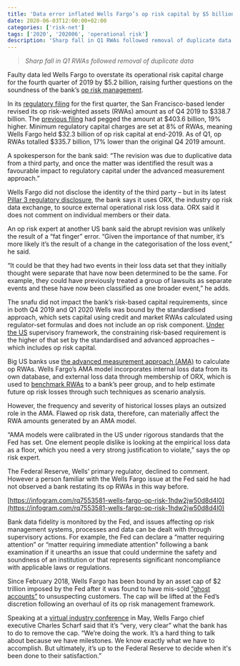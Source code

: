 ```yaml
---
title: 'Data error inflated Wells Fargo’s op risk capital by $5 billion'
date: 2020-06-03T12:00:00+02:00
categories: ['risk-net']
tags: ['2020', '202006', 'operational risk']
description: 'Sharp fall in Q1 RWAs followed removal of duplicate data'
---
```


> _Sharp fall in Q1 RWAs followed removal of duplicate data_

Faulty data led Wells Fargo to overstate its operational risk capital charge for the fourth quarter of 2019 by $5.2 billion, raising further questions on the soundness of the bank’s [op risk management](https://www.risk.net/risk-management/2474346/wells-fargo-pays-the-price-for-ghost-account-fraud).

In its [regulatory filing](https://www08.wellsfargomedia.com/assets/pdf/about/investor-relations/sec-filings/2020/first-quarter-10q.pdf) for the first quarter, the San Francisco-based lender revised its op risk-weighted assets (RWAs) amount as of Q4 2019 to $338.7 billion. The [previous filing](https://www08.wellsfargomedia.com/assets/pdf/about/investor-relations/sec-filings/2019/exhibit-13.pdf) had pegged the amount at $403.6 billion, 19% higher. Minimum regulatory capital charges are set at 8% of RWAs, meaning Wells Fargo held $32.3 billion of op risk capital at end-2019. As of Q1, op RWAs totalled $335.7 billion, 17% lower than the original Q4 2019 amount.

A spokesperson for the bank said: “The revision was due to duplicative data from a third party, and once the matter was identified the result was a favourable impact to regulatory capital under the advanced measurement approach.”

Wells Fargo did not disclose the identity of the third party – but in its latest [Pillar 3 regulatory disclosure](https://www08.wellsfargomedia.com/assets/pdf/about/investor-relations/basel-disclosures/2020-first-quarter-pillar-3-disclosure.pdf), the bank says it uses ORX, the industry op risk data exchange, to source external operational risk loss data. ORX said it does not comment on individual members or their data.

An op risk expert at another US bank said the abrupt revision was unlikely the result of a “fat finger” error. “Given the importance of that number, it’s more likely it’s the result of a change in the categorisation of the loss event,” he said.

“It could be that they had two events in their loss data set that they initially thought were separate that have now been determined to be the same. For example, they could have previously treated a group of lawsuits as separate events and these have now been classified as one broader event,” he adds.

The snafu did not impact the bank’s risk-based capital requirements, since in both Q4 2019 and Q1 2020 Wells was bound by the standardised approach, which sets capital using credit and market RWAs calculated using regulator-set formulas and does not include an op risk component. [Under the US](https://www.risk.net/risk-quantum/6376441/we-need-to-talk-about-collins) supervisory framework, the constraining risk-based requirement is the higher of that set by the standardised and advanced approaches – which includes op risk capital.

Big US banks use [the advanced measurement approach (AMA)](https://www.risk.net/topics/advanced-measurement-approach-ama) to calculate op RWAs. Wells Fargo’s AMA model incorporates internal loss data from its own database, and external loss data through membership of ORX, which is used to [benchmark RWAs](http://www.risk.net/risk-management/5712301/has-op-risk-capital-peaked-for-us-banks) to a bank’s peer group, and to help estimate future op risk losses through such techniques as scenario analysis.

However, the frequency and severity of historical losses plays an outsized role in the AMA. Flawed op risk data, therefore, can materially affect the RWA amounts generated by an AMA model.

“AMA models were calibrated in the US under rigorous standards that the Fed has set. One element people dislike is looking at the empirical loss data as a floor, which you need a very strong justification to violate,” says the op risk expert.

The Federal Reserve, Wells’ primary regulator, declined to comment. However a person familiar with the Wells Fargo issue at the Fed said he had not observed a bank restating its op RWAs in this way before.

[https://infogram.com/rq7553581-wells-fargo-op-risk-1hdw2jw50d8d4l0](https://infogram.com/rq7553581-wells-fargo-op-risk-1hdw2jw50d8d4l0)

Bank data fidelity is monitored by the Fed, and issues affecting op risk management systems, processes and data can be dealt with through supervisory actions. For example, the Fed can declare a “matter requiring attention” or “matter requiring immediate attention” following a bank examination if it unearths an issue that could undermine the safety and soundness of an institution or that represents significant noncompliance with applicable laws or regulations.

Since February 2018, Wells Fargo has been bound by an asset cap of $2 trillion imposed by the Fed after it was found to have mis-sold [“ghost accounts”](https://www.risk.net/risk-management/2474346/wells-fargo-pays-the-price-for-ghost-account-fraud) to unsuspecting customers. The cap will be lifted at the Fed’s discretion following an overhaul of its op risk management framework.

Speaking at a [virtual industry conference](https://newsroom.wf.com/press-release/corporate-and-financial/wells-fargo-present-bernstein-36th-annual-strategic-decisions) in May, Wells Fargo chief executive Charles Scharf said that it’s “very, very clear” what the bank has to do to remove the cap. “We’re doing the work. It’s a hard thing to talk about because we have milestones. We know exactly what we have to accomplish. But ultimately, it’s up to the Federal Reserve to decide when it's been done to their satisfaction.”

